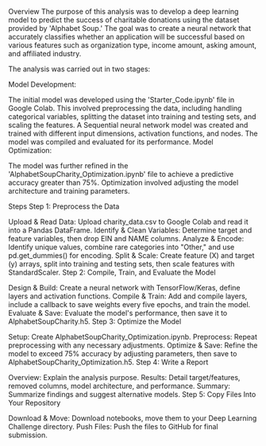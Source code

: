 Overview
The purpose of this analysis was to develop a deep learning model to predict the success of charitable donations using the dataset provided by 'Alphabet Soup.' The goal was to create a neural network that accurately classifies whether an application will be successful based on various features such as organization type, income amount, asking amount, and affiliated industry.

The analysis was carried out in two stages:

Model Development:

The initial model was developed using the 'Starter_Code.ipynb' file in Google Colab. This involved preprocessing the data, including handling categorical variables, splitting the dataset into training and testing sets, and scaling the features.
A Sequential neural network model was created and trained with different input dimensions, activation functions, and nodes. The model was compiled and evaluated for its performance.
Model Optimization:

The model was further refined in the 'AlphabetSoupCharity_Optimization.ipynb' file to achieve a predictive accuracy greater than 75%. Optimization involved adjusting the model architecture and training parameters.

Steps
Step 1: Preprocess the Data

Upload & Read Data:
Upload charity_data.csv to Google Colab and read it into a Pandas DataFrame.
Identify & Clean Variables:
Determine target and feature variables, then drop EIN and NAME columns.
Analyze & Encode:
Identify unique values, combine rare categories into "Other," and use pd.get_dummies() for encoding.
Split & Scale:
Create feature (X) and target (y) arrays, split into training and testing sets, then scale features with StandardScaler.
Step 2: Compile, Train, and Evaluate the Model

Design & Build:
Create a neural network with TensorFlow/Keras, define layers and activation functions.
Compile & Train:
Add and compile layers, include a callback to save weights every five epochs, and train the model.
Evaluate & Save:
Evaluate the model's performance, then save it to AlphabetSoupCharity.h5.
Step 3: Optimize the Model

Setup:
Create AlphabetSoupCharity_Optimization.ipynb.
Preprocess:
Repeat preprocessing with any necessary adjustments.
Optimize & Save:
Refine the model to exceed 75% accuracy by adjusting parameters, then save to AlphabetSoupCharity_Optimization.h5.
Step 4: Write a Report

Overview:
Explain the analysis purpose.
Results:
Detail target/features, removed columns, model architecture, and performance.
Summary:
Summarize findings and suggest alternative models.
Step 5: Copy Files Into Your Repository

Download & Move:
Download notebooks, move them to your Deep Learning Challenge directory.
Push Files:
Push the files to GitHub for final submission.
